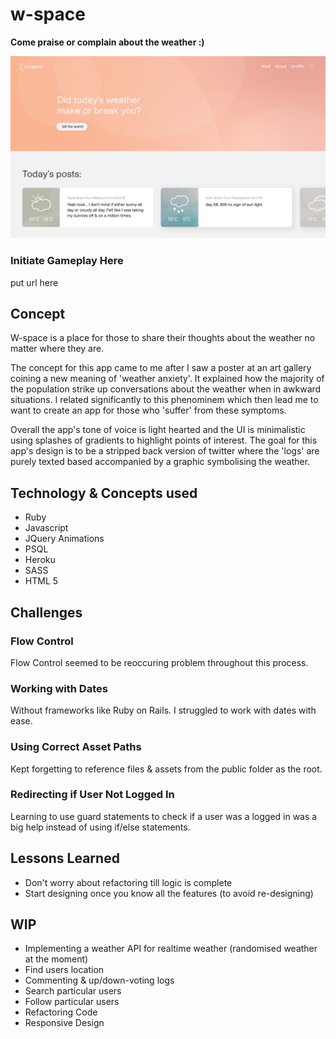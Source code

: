 # w-space
**Come praise or complain about the weather :)**

![w-space screenshot](screenshot.jpg)

### Initiate Gameplay Here
put url here

## Concept
W-space is a place for those to share their thoughts about the weather no matter where they are.

The concept for this app came to me after I saw a poster at an art gallery coining a new meaning of 'weather anxiety'. It explained how the majority of the population strike up conversations about the weather when in awkward situations. I related significantly to this phenominem which then lead me to want to create an app for those who 'suffer' from these symptoms. 

Overall the app's tone of voice is light hearted and the UI is minimalistic using splashes of gradients to highlight points of interest. The goal for this app's design is to be a stripped back version of twitter where the 'logs' are purely texted based accompanied by a graphic symbolising the weather.

## Technology & Concepts used
* Ruby
* Javascript
* JQuery Animations
* PSQL
* Heroku
* SASS
* HTML 5

## Challenges
### Flow Control
Flow Control seemed to be reoccuring problem throughout this process.

### Working with Dates
Without frameworks like Ruby on Rails. I struggled to work with dates with ease.

### Using Correct Asset Paths
Kept forgetting to reference files & assets from the public folder as the root.

### Redirecting if User Not Logged In
Learning to use guard statements to check if a user was a logged in was a big help instead of using if/else statements.

## Lessons Learned
* Don't worry about refactoring till logic is complete
* Start designing once you know all the features (to avoid re-designing)

## WIP
* Implementing a weather API for realtime weather (randomised weather at the moment)
* Find users location
* Commenting & up/down-voting logs
* Search particular users
* Follow particular users
* Refactoring Code
* Responsive Design